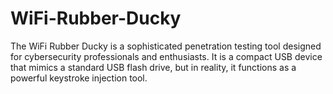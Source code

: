 # WiFi-Rubber-Ducky
 The WiFi Rubber Ducky is a sophisticated penetration testing tool designed for cybersecurity professionals and enthusiasts. It is a compact USB device that mimics a standard USB flash drive, but in reality, it functions as a powerful keystroke injection tool.
